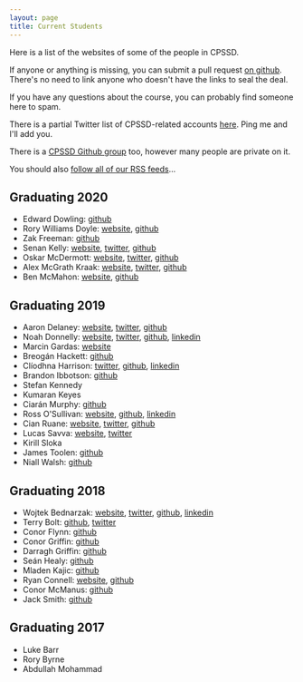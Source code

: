 ```yaml
---
layout: page
title: Current Students
---
```


Here is a list of the websites of some of the people in CPSSD.

If anyone or anything is missing, you can submit a pull request [on github](http://github.com/iandioch/cpssd.net). There's no need to link anyone who doesn't have the links to seal the deal.

If you have any questions about the course, you can probably find someone here to spam.

There is a partial Twitter list of CPSSD-related accounts [here](https://twitter.com/iandioch/lists/cpssd). Ping me and I'll add you.

There is a [CPSSD Github group](http://github.com/CPSSD) too, however many people are private on it.

You should also [follow all of our RSS feeds](http://feedlark.com)...

## Graduating 2020

- Edward Dowling: [github](https://github.com/EdwardDowling)
- Rory Williams Doyle: [website](https://rorywilliamsdoyle.com), [github](https://github.com/Rawd2020)
- Zak Freeman: [github](https://github.com/izaakf)
- Senan Kelly: [website](http://senan.xyz), [twitter](http://twitter.com/sentriz), [github](http://github.com/sentriz)
- Oskar McDermott: [website](http://1999.cool), [twitter](http://twitter.com/OskarmcD), [github](http://github.com/oskarmcd)
- Alex McGrath Kraak: [website](http://kraak.party), [twitter](https://twitter.com/mouldysammich), [github](https://github.com/AlexKraak)
- Ben McMahon: [website](http://www.redbrick.dcu.ie/~mcmahon/), [github](https://github.com/benmcmahon100)

## Graduating 2019

- Aaron Delaney: [website](http://devoxel.github.io), [twitter](http://twitter.com/devoxel), [github](http://github.com/devoxel)
- Noah Donnelly: [website](http://mycode.doesnot.run), [twitter](http://twitter.com/iandioch), [github](http://github.com/iandioch), [linkedin](https://ie.linkedin.com/in/noah-donnelly-21428269)
- Marcin Gardas: [website](http://marcingardas.com)
- Breogán Hackett: [github](https://github.com/boaheck)
- Clíodhna Harrison: [twitter](https://twitter.com/Classic_Cli), [github](https://github.com/cliodhnaharrison), [linkedin](https://www.linkedin.com/in/cl%C3%ADodhna-harrison-94759b107)
- Brandon Ibbotson: [github](http://github.com/byxor)
- Stefan Kennedy
- Kumaran Keyes
- Ciarán Murphy: [github](https://github.com/Smurphicus)
- Ross O'Sullivan: [website](http://sailslick.xyz), [github](http://github.com/SailSlick), [linkedin](https://www.linkedin.com/in/ross-o-sullivan-8b6031116)
- Cian Ruane: [website](http://binarysear.ch), [twitter](http://twitter.com/CianLR), [github](http://github.com/CianLR)
- Lucas Savva: [website](http://m1cr0man.com), [twitter](http://twitter.com/m1cr0m4n)
- Kirill Sloka
- James Toolen: [github](https://github.com/GwailuJ)
- Niall Walsh: [github](https://github.com/Deniall)

## Graduating 2018

- Wojtek Bednarzak: [website](http://razoft.com), [twitter](https://twitter.com/mevoytech), [github](https://github.com/VoyTechnology), [linkedin](https://ie.linkedin.com/in/wojciechbednarzak)
- Terry Bolt: [github](https://github.com/GoldenBadger), [twitter](https://twitter.com/goldenbadger)
- Conor Flynn: [github](https://github.com/conor-f)
- Conor Griffin: [github](https://github.com/ConorGriffin37)
- Darragh Griffin: [github](https://github.com/DarraghGriffin)
- Seán Healy: [github](https://github.com/SeanHealy33)
- Mladen Kajic: [github](https://github.com/CanOpener)
- Ryan Connell: [website](http://rhinodude.com), [github](https://github.com/RyanConnell)
- Conor McManus: [github](https:/github.com/cgmc)
- Jack Smith: [github](https://github.com/JackSmith54)


## Graduating 2017

- Luke Barr
- Rory Byrne
- Abdullah Mohammad

